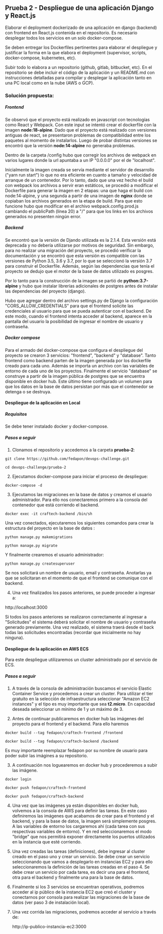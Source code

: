 ## Prueba 2 - Despliegue de una aplicación Django y React.js

Elaborar el deployment dockerizado de una aplicación en django (backend) con frontend en React.js contenida en el repositorio. Es necesario desplegar todos los servicios en un solo docker-compose.

Se deben entregar los Dockerfiles pertinentes para elaborar el despliegue y justificar la forma en la que elabora el deployment (supervisor, scripts, docker-compose, kubernetes, etc).

Subir todo lo elabora a un repositorio (github, gitlab, bitbucket, etc). En el repositorio se debe incluir el código de la aplicación y un README.md con instrucciones detalladas para compilar y desplegar la aplicación tanto en una PC local como en la nube (AWS o GCP).

### Solución propuesta:

##### Frontend

Se observó que el proyecto está realizado en javascript con tecnologías como React y Webpack. Con este input se intentó crear el dockerfile con la imagen **node:18-alpine**. Dado que el proyecto está realizado con versiones antiguas de react, se presentaron problemas de compatibilidad entre los paquetes al momento de instalarlos. Luego de probar distintas versiones se encontró que la versión **node:14-alpine** no generaba problemas.

Dentro de la carpeta /config hubo que corregir los archivos de webpack en varios lugares donde la url apuntaba a un IP "0.0.0.0" por el de "localhost".

Inicialmente la imagen creada se servía mediante el servidor de desarrollo ("yarn run start") lo que no era eficiente en cuanto a tamaño y velocidad de arranque de un contenedor. Por lo tanto, dado que una vez hecho el build con webpack los archivos a servir eran estáticos, se procedió a modificar el Dockerfile para generar la imagen en 2 etapas: una que haga el build con node:14-alpine, y una segunda a partir de una imagen de **nginx** donde se copiaban los archivos generados en la etapa de build. Para que esto funcione hubo que modificar en el archivo webpack.config.prod.js cambiando el publicPath (línea 20) a "/" para que los links en los archivos generados no presenten ningún error.

##### Backend

Se encontró que la versión de Djando utilizada es la 2.1.4. Esta versión está deprecada y no debería utilizarse por motivos de seguridad. Sin embargo, para no realizar una migración del proyecto, se procedió verificar la documentación y se encontró que esta versión es compatible con las versiones de Python 3.5, 3.6 y 3.7, por lo que se seleccionó la versión 3.7 para construir el Dockerfile. Además, según las dependencias que tenía el proyecto se dedujo que el motor de la base de datos utilizado es posgres.

Por lo tanto para la construcción de la imagen se partió de **python:3.7-alpine** y hubo que instalar librerías adicionales de postgres antes de instalar las dependencias del proyecto (django).

Hubo que agregar dentro del archivo settings.py de Django la configuración "CORS_ALLOW_CREDENTIALS" para que el frontend solicite las credenciales al usuario para que se pueda autenticar con el backend. De este modo, cuando el frontend intenta acceder al backend, aparece en la pantalla del usuario la posibilidad de ingresar el nombre de usuario y contraseña.

##### Docker compose

Para el armado del docker-compose que configura el despliegue del proyecto se crearon 3 servicios: "frontend", "backend" y "database". Tanto frontend como backend parten de la imagen generada por los dockerfile creado para cada uno. Además se importa un archivo con las variables de entorno de cada uno de los proyectos. Finalmente el servicio "database" se construye a partir de la imagen pública de postgres que se encuentra disponible en docker hub. Este último tiene configurado un volumen para que los datos en la base de datos persistan por más que el contenedor se detenga o se destruya.

#### Despliegue de la aplicación en Local

##### Requisitos

Se debe tener instalado docker y docker-compose.

##### Pasos a seguir

1. Clonamos el repositorio y accedemos a la carpeta **prueba-2**:

`git clone https://github.com/fedapon/devops-challenge.git`

`cd devops-challenge/prueba-2`

2. Ejecutamos docker-compose para iniciar el proceso de despliegue:

`docker-compose -d`

3. Ejecutamos las migraciones en la base de datos y creamos el usuario administrador. Para ello nos conectaremos primero a la consola del contenedor que está corriendo el backend.

`docker exec -it craftech-backend /bin/sh`

Una vez conectados, ejecutaremos los siguientes comandos para crear la estructura del proyecto en la base de datos :

`python manage.py makemigrations`

`python manage.py migrate`

Y finalmente crearemos el usuario administrador:

`python manage.py createsuperuser`

Se nos solicitará un nombre de usuario, email y contraseña. Anotarlas ya que se solicitaran en el momento de que el frontend se comunique con el backend.

4. Una vez finalizados los pasos anteriores, se puede proceder a ingresar a:

http://localhost:3000

Si todos los pasos anteriores se realizaron correctamente al ingresar a "Solicitudes" el sistema deberá solicitar el nombre de usuario y contraseña generado previamente. Una vez realizado, el sistema traerá desde el back todas las solicitudes encontradas (recordar que inicialmente no hay ninguna).

#### Despliegue de la aplicación en AWS ECS

Para este despliegue utilizaremos un cluster administrado por el servicio de ECS.

##### Pasos a seguir

1. A través de la consola de administración buscamos el servicio Elastic Container Service y procedemos a crear un cluster. Para utilizar el tier gratuito en la selección de infraestructura seleccionar "Amazon EC2 instances" y el tipo es muy importante que sea **t2.micro**. En capacidad deseada seleccionar un mínimo de 1 y un máximo de 3.

2. Antes de continuar publicaremos en docker hub las imágenes del proyecto para el frontend y el backend. Para ello haremos

`docker build --tag fedapon/craftech-frontend /frontend`

`docker build --tag fedapon/craftech-backend /backend`

Es muy importante reemplazar fedapon por su nombre de usuario para poder subir las imágines a su repositorio.

3. A continuación nos loguearemos en docker hub y procederemos a subir las imágene.

`docker login`

`docker push fedapon/craftech-frontend `

`docker push fedapon/craftech-backend `

4. Una vez que las imágenes ya están disponibles en docker hub, volvemos a la consola de AWS para definir las tareas. En este caso definiremos las imágenes que acabamos de crear para el frontend y el backend, y para la base de datos, la imagen será simplemente posgres. A las variables de entorno los cargaremos ahí (cada tarea con sus respectivas variables de entorno). Y en red seleccionaremos el modo "bridge" que nos permitirá exponer directamente los puertos utilizados en la instancia que esté corriendo.

5. Una vez creadas las tareas (definiciones), debe ingresar al cluster creado en el paso uno y crear un servicio. Se debe crear un servicio seleccionando que vamos a desplegarlo en instancias EC2 y para ello seleccionaremos la definición de las tareas creadas en el paso 4. Se debe crear un servicio por cada tarea, es decir una para el frontend, otra para el backend y finalmente una para la base de datos.

6. Finalmente si los 3 servicios se encuentran operativos, podremos acceder al ip público de la instancia EC2 que creó el cluster y conectarnos por consola para realizar las migraciones de la base de datos (ver paso 3 de instalación local).

7. Una vez corrida las migraciones, podremos acceder al servicio a través de:

   http://ip-publico-instancia-ec2:3000
